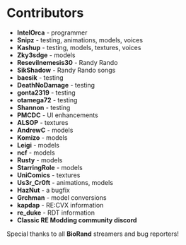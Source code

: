 # Contributors

* **IntelOrca** - programmer
* **Snipz** -  testing, animations, models, voices
* **Kashup** - testing, models, textures, voices
* **Zky3sdge** - models
* **Resevilnemesis30** - Randy Rando
* **SikShadow** - Randy Rando songs
* **baesik** - testing
* **DeathNoDamage** - testing
* **gonta2319** - testing
* **otamega72** - testing
* **Shannon** - testing
* **PMCDC** - UI enhancements
* **ALSOP** - textures
* **AndrewC** - models
* **Komizo** - models
* **Leigi** - models
* **ncf** - models
* **Rusty** - models
* **StarringRole** - models
* **UniComics** - textures
* **Us3r_Cr0ft** - animations, models
* **HazNut** - a bugfix
* **Grchman** - model conversions
* **kapdap** - RE:CVX information
* **re_duke** - RDT information
* **Classic RE Modding community discord**

Special thanks to all **BioRand** streamers and bug reporters!

